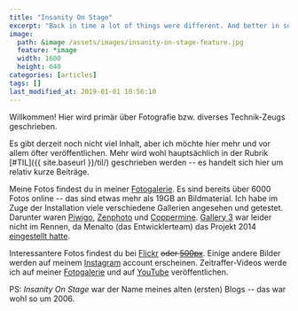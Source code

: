 ```yaml
---
title: "Insanity On Stage"
excerpt: "Back in time a lot of things were different. And better in some way---nonetheless I'll start my website again. I will add more content when time allows it :sleepy:"
image:
  path: &image /assets/images/insanity-on-stage-feature.jpg
  feature: *image
  width: 1600
  height: 640
categories: [articles]
tags: []
last_modified_at: 2019-01-01 10:56:10
---
```


Willkommen! Hier wird primär über Fotografie bzw. diverses Technik-Zeugs geschrieben.

Es gibt derzeit noch nicht viel Inhalt, aber ich möchte hier mehr und vor allem öfter veröffentlichen. Mehr wird wohl hauptsächlich in der Rubrik [#TIL]({{ site.baseurl }}/til/) geschrieben werden -- es handelt sich hier um relativ kurze Beiträge.

Meine Fotos findest du in meiner [Fotogalerie][fotos]. Es sind bereits über 6000 Fotos online -- das sind etwas mehr als 19GB an Bildmaterial. Ich habe im Zuge der Installation viele verschiedene Gallerien angesehen und getestet. Darunter waren [Piwigo], [Zenphoto] und [Coppermine]. [Gallery 3] war leider nicht im Rennen, da Menalto (das Entwicklerteam) das Projekt 2014 [eingestellt hatte][g3].

Interessantere Fotos findest du bei [Flickr] ~~oder [500px]~~. Einige andere Bilder werden auf meinem [Instagram] account erscheinen. Zeitraffer-Videos werde ich auf meiner [Fotogalerie][timelapse] und auf [YouTube] veröffentlichen.

PS: <var>Insanity On Stage</var> war der Name meines alten (ersten) Blogs -- das war wohl so um 2006.

[fotos]: https://dominicreich.com/fotos/
[Piwigo]: http://piwigo.org
[Zenphoto]: http://www.zenphoto.org
[Coppermine]: http://coppermine-gallery.net
[Gallery 3]: http://galleryproject.org
[g3]: http://galleryproject.org/time-to-hibernate
[500px]: https://500px.com/drtom
[Flickr]: https://www.flickr.com/photos/drtom0/
[Instagram]: https://www.instagram.com/drtom0/
[timelapse]: https://dominicreich.com/fotos/index.php?/category/174
[YouTube]: https://www.youtube.com/watch?v=9cV0uG1YdZI&list=PLAVuOpof7vDonReliwNKPa84z4ZEWHRbk
